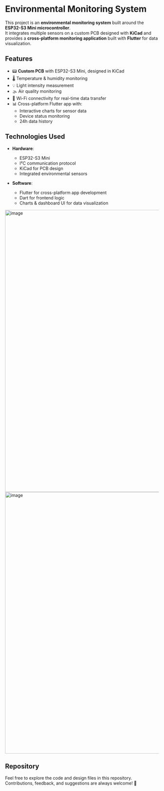 # Environmental Monitoring System  

This project is an **environmental monitoring system** built around the **ESP32-S3 Mini microcontroller**.  
It integrates multiple sensors on a custom PCB designed with **KiCad** and provides a **cross-platform monitoring application** built with **Flutter** for data visualization.  

## Features  
- 📟 **Custom PCB** with ESP32-S3 Mini, designed in KiCad  
- 🌡️ Temperature & humidity monitoring  
- 💡 Light intensity measurement  
- 🌫️ Air quality monitoring  
- 📡 Wi-Fi connectivity for real-time data transfer  
- 📊 Cross-platform Flutter app with:  
  - Interactive charts for sensor data  
  - Device status monitoring  
  - 24h data history  

## Technologies Used  
- **Hardware**:  
  - ESP32-S3 Mini  
  - I²C communication protocol  
  - KiCad for PCB design  
  - Integrated environmental sensors  

- **Software**:  
  - Flutter for cross-platform app development  
  - Dart for frontend logic  
  - Charts & dashboard UI for data visualization  


<img width="1911" height="921" alt="image" src="https://github.com/user-attachments/assets/238d91b1-0022-49dd-9b48-69631b3c0b12" />

<img width="688" height="854" alt="image" src="https://github.com/user-attachments/assets/79455d95-6de9-47dc-ac1e-1484321ec62a" />


## Repository  
Feel free to explore the code and design files in this repository.  
Contributions, feedback, and suggestions are always welcome! 🚀  

